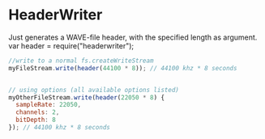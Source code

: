 HeaderWriter
====

Just generates a WAVE-file header, with the specified length as argument.
var header = require("headerwriter");

```javascript
//write to a normal fs.createWriteStream
myFileStream.write(header(44100 * 8)); // 44100 khz * 8 seconds


// using options (all available options listed)
myOtherFileStream.write(header(22050 * 8) {
  sampleRate: 22050,
  channels: 2,
  bitDepth: 8
}); // 44100 khz * 8 seconds
